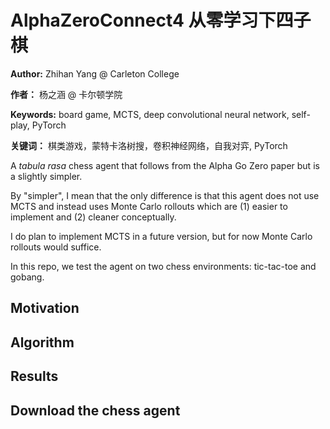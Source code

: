 # AlphaZeroConnect4 从零学习下四子棋

**Author:** Zhihan Yang @ Carleton College

**作者：** 杨之涵 @ 卡尔顿学院

**Keywords:** board game, MCTS, deep convolutional neural network, self-play, PyTorch

**关键词：** 棋类游戏，蒙特卡洛树搜，卷积神经网络，自我对弈, PyTorch


A _tabula rasa_ chess agent that follows from the Alpha Go Zero paper but is a slightly simpler. 

By "simpler", I mean that the only difference is that this agent does not use MCTS and instead uses Monte Carlo rollouts which are (1) easier to implement and (2) cleaner conceptually.

I do plan to implement MCTS in a future version, but for now Monte Carlo rollouts would suffice.

In this repo, we test the agent on two chess environments: tic-tac-toe and gobang.

## Motivation


## Algorithm


## Results


## Download the chess agent
